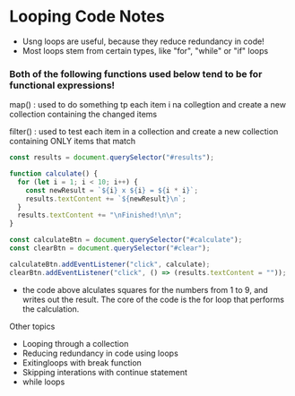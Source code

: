 # Looping Code Notes

- Usng loops are useful, because they reduce redundancy in code!
- Most loops stem from certain types, like "for", "while" or "if" loops

### Both of the following functions used below tend to be for functional expressions!

map() : used to do something tp each item i na collegtion and create a new collection containing the changed items

filter() : used to test each item in a collection and create a new collection containing ONLY items that match

```js
const results = document.querySelector("#results");

function calculate() {
  for (let i = 1; i < 10; i++) {
    const newResult = `${i} x ${i} = ${i * i}`;
    results.textContent += `${newResult}\n`;
  }
  results.textContent += "\nFinished!\n\n";
}

const calculateBtn = document.querySelector("#calculate");
const clearBtn = document.querySelector("#clear");

calculateBtn.addEventListener("click", calculate);
clearBtn.addEventListener("click", () => (results.textContent = ""));
```

- the code above alculates squares for the numbers from 1 to 9, and writes out the result. The core of the code is the for loop that performs the calculation.

Other topics
- Looping through a collection
- Reducing redundancy in code using loops
- Exitingloops with break function
- Skipping interations with continue statement
- while loops

